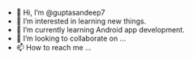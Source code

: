 - 👋 Hi, I’m @guptasandeep7
- 👀 I’m interested in learning new things.
- 🌱 I’m currently learning Android app development.
- 💞️ I’m looking to collaborate on ...
- 📫 How to reach me ...

<!---
guptasandeep7/guptasandeep7 is a ✨ special ✨ repository because its `README.md` (this file) appears on your GitHub profile.
You can click the Preview link to take a look at your changes.
--->
